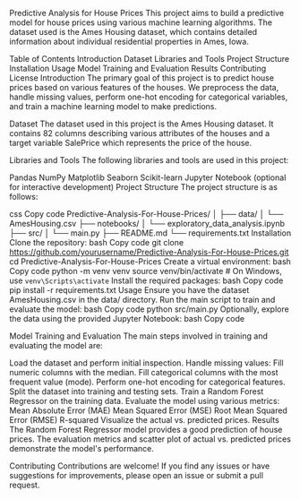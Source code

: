 Predictive Analysis for House Prices
This project aims to build a predictive model for house prices using various machine learning algorithms. The dataset used is the Ames Housing dataset, which contains detailed information about individual residential properties in Ames, Iowa.

Table of Contents
Introduction
Dataset
Libraries and Tools
Project Structure
Installation
Usage
Model Training and Evaluation
Results
Contributing
License
Introduction
The primary goal of this project is to predict house prices based on various features of the houses. We preprocess the data, handle missing values, perform one-hot encoding for categorical variables, and train a machine learning model to make predictions.

Dataset
The dataset used in this project is the Ames Housing dataset. It contains 82 columns describing various attributes of the houses and a target variable SalePrice which represents the price of the house.

Libraries and Tools
The following libraries and tools are used in this project:

Pandas
NumPy
Matplotlib
Seaborn
Scikit-learn
Jupyter Notebook (optional for interactive development)
Project Structure
The project structure is as follows:

css
Copy code
Predictive-Analysis-For-House-Prices/
│
├── data/
│   └── AmesHousing.csv
├── notebooks/
│   └── exploratory_data_analysis.ipynb
├── src/
│   └── main.py
├── README.md
└── requirements.txt
Installation
Clone the repository:
bash
Copy code
git clone https://github.com/yourusername/Predictive-Analysis-For-House-Prices.git
cd Predictive-Analysis-For-House-Prices
Create a virtual environment:
bash
Copy code
python -m venv venv
source venv/bin/activate   # On Windows, use `venv\Scripts\activate`
Install the required packages:
bash
Copy code
pip install -r requirements.txt
Usage
Ensure you have the dataset AmesHousing.csv in the data/ directory.
Run the main script to train and evaluate the model:
bash
Copy code
python src/main.py
Optionally, explore the data using the provided Jupyter Notebook:
bash
Copy code

Model Training and Evaluation
The main steps involved in training and evaluating the model are:

Load the dataset and perform initial inspection.
Handle missing values:
Fill numeric columns with the median.
Fill categorical columns with the most frequent value (mode).
Perform one-hot encoding for categorical features.
Split the dataset into training and testing sets.
Train a Random Forest Regressor on the training data.
Evaluate the model using various metrics:
Mean Absolute Error (MAE)
Mean Squared Error (MSE)
Root Mean Squared Error (RMSE)
R-squared
Visualize the actual vs. predicted prices.
Results
The Random Forest Regressor model provides a good prediction of house prices. The evaluation metrics and scatter plot of actual vs. predicted prices demonstrate the model's performance.

Contributing
Contributions are welcome! If you find any issues or have suggestions for improvements, please open an issue or submit a pull request.
